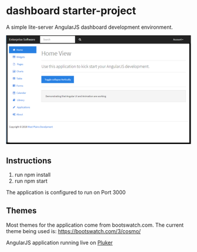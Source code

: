 # dashboard starter-project
A simple lite-server AngularJS dashboard development environment.

![alt text](dashboard.PNG "Dashboard")

## Instructions
1. run npm install 
1. run npm start

The application is configured to run on Port 3000

## Themes
Most themes for the application come from bootswatch.com. The current theme being used is: https://bootswatch.com/3/cosmo/

AngularJS application running live on [Pluker][1]


[1]:http://run.plnkr.co/preview/cjlpiqrup000l3b7bb01lo6tf/#/home
